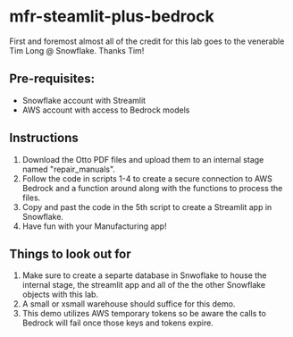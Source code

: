 # mfr-steamlit-plus-bedrock

First and foremost almost all of the credit for this lab goes to the venerable Tim Long @ Snowflake. Thanks Tim!

## Pre-requisites: 
- Snowflake account with Streamlit
- AWS account with access to Bedrock models

## Instructions

1. Download the Otto PDF files and upload them to an internal stage named "repair_manuals".
2. Follow the code in scripts 1-4 to create a secure connection to AWS Bedrock and a function around along with the functions to process the files.
3. Copy and past the code in the 5th script to create a Streamlit app in Snowflake.
4. Have fun with your Manufacturing app!

## Things to look out for
1. Make sure to create a separte database in Snwoflake to house the internal stage, the streamlit app and all of the the other Snowflake objects with this lab.
2. A small or xsmall warehouse should suffice for this demo.
3. This demo utilizes AWS temporary tokens so be aware the calls to Bedrock will fail once those keys and tokens expire.
